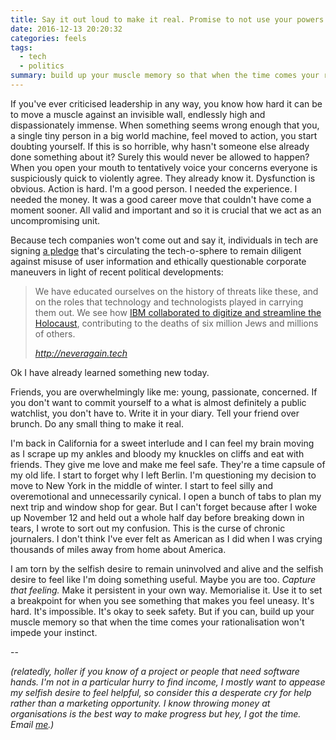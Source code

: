 ```yaml
---
title: Say it out loud to make it real. Promise to not use your powers for evil.
date: 2016-12-13 20:20:32
categories: feels
tags:
  - tech
  - politics
summary: build up your muscle memory so that when the time comes your rationalisation won't impede your instinct
---
```


If you've ever criticised leadership in any way, you know how hard it can be to move a muscle against an invisible wall,<!-- more --> endlessly high and dispassionately immense. When something seems wrong enough that you, a single tiny person in a big world machine, feel moved to action, you start doubting yourself. If this is so horrible, why hasn't someone else already done something about it? Surely this would never be allowed to happen? When you open your mouth to tentatively voice your concerns everyone is suspiciously quick to violently agree. They already know it. Dysfunction is obvious. Action is hard. I'm a good person. I needed the experience. I needed the money. It was a good career move that couldn't have come a moment sooner. All valid and important and so it is crucial that we act as an uncompromising unit.

Because tech companies won't come out and say it, individuals in tech are signing [a pledge](http://neveragain.tech) that's circulating the tech-o-sphere to remain diligent against misuse of user information and ethically questionable corporate maneuvers in light of recent political developments:

  > We have educated ourselves on the history of threats like these, and on the roles that technology and technologists played in carrying them out. We see how [IBM collaborated to digitize and streamline the Holocaust](http://www.ibmandtheholocaust.com), contributing to the deaths of six million Jews and millions of others.
  >
  > <cite>http://neveragain.tech</cite>

Ok I have already learned something new today.

Friends, you are overwhelmingly like me: young, passionate, concerned. If you don't want to commit yourself to a what is almost definitely a public watchlist, you don't have to. Write it in your diary. Tell your friend over brunch. Do any small thing to make it real.

I'm back in California for a sweet interlude and I can feel my brain moving as I scrape up my ankles and bloody my knuckles on cliffs and eat with friends. They give me love and make me feel safe. They're a time capsule of my old life. I start to forget why I left Berlin. I'm questioning my decision to move to New York in the middle of winter. I start to feel silly and overemotional and unnecessarily cynical. I open a bunch of tabs to plan my next trip and window shop for gear. But I can't forget because after I woke up November 12 and held out a whole half day before breaking down in tears, I wrote to sort out my confusion. This is the curse of chronic journalers. I don't think I've ever felt as American as I did when I was crying thousands of miles away from home about America.

I am torn by the selfish desire to remain uninvolved and alive and the selfish desire to feel like I'm doing something useful. Maybe you are too. _Capture that feeling._ Make it persistent in your own way. Memorialise it. Use it to set a breakpoint for when you see something that makes you feel uneasy. It's hard. It's impossible. It's okay to seek safety. But if you can, build up your muscle memory so that when the time comes your rationalisation won't impede your instinct.

--

_(relatedly, holler if you know of a project or people that need software hands. I'm not in a particular hurry to find income, I mostly want to appease my selfish desire to feel helpful, so consider this a desperate cry for help rather than a marketing opportunity. I know throwing money at organisations is the best way to make progress but hey, I got the time. Email [me](http://daiyi.co).)_
